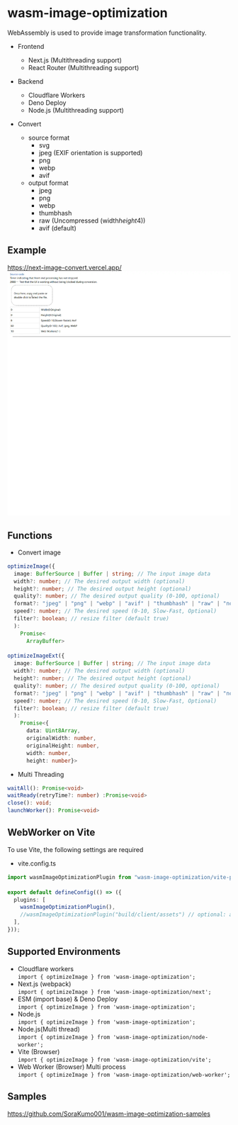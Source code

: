 # wasm-image-optimization

WebAssembly is used to provide image transformation functionality.

- Frontend

  - Next.js (Multithreading support)
  - React Router (Multithreading support)

- Backend

  - Cloudflare Workers
  - Deno Deploy
  - Node.js (Multithreading support)

- Convert
  - source format
    - svg
    - jpeg (EXIF orientation is supported)
    - png
    - webp
    - avif
  - output format
    - jpeg
    - png
    - webp
    - thumbhash
    - raw (Uncompressed (width*height*4))
    - avif (default)

## Example

https://next-image-convert.vercel.app/  
![](https://raw.githubusercontent.com/node-libraries/wasm-image-optimization/refs/heads/master/doc/image.webp)

## Functions

- Convert image

```ts
optimizeImage({
  image: BufferSource | Buffer | string; // The input image data
  width?: number; // The desired output width (optional)
  height?: number; // The desired output height (optional)
  quality?: number; // The desired output quality (0-100, optional)
  format?: "jpeg" | "png" | "webp" | "avif" | "thumbhash" | "raw" | "none"; // The desired output format (optional)
  speed?: number; // The desired speed (0-10, Slow-Fast, Optional)
  filter?: boolean; // resize filter (default true)
  ):
    Promise<
      ArrayBuffer>

optimizeImageExt({
  image: BufferSource | Buffer | string; // The input image data
  width?: number; // The desired output width (optional)
  height?: number; // The desired output height (optional)
  quality?: number; // The desired output quality (0-100, optional)
  format?: "jpeg" | "png" | "webp" | "avif" | "thumbhash" | "raw" | "none"; // The desired output format (optional)
  speed?: number; // The desired speed (0-10, Slow-Fast, Optional)
  filter?: boolean; // resize filter (default true)
  ):
    Promise<{
      data: Uint8Array,
      originalWidth: number,
      originalHeight: number,
      width: number,
      height: number}>

```

- Multi Threading

```ts
waitAll(): Promise<void>
waitReady(retryTime?: number) :Promise<void>
close(): void;
launchWorker(): Promise<void>
```

## WebWorker on Vite

To use Vite, the following settings are required

- vite.config.ts

```ts
import wasmImageOptimizationPlugin from "wasm-image-optimization/vite-plugin";

export default defineConfig(() => ({
  plugins: [
    wasmImageOptimizationPlugin(),
    //wasmImageOptimizationPlugin("build/client/assets") // optional: assetsPath
  ],
}));
```

## Supported Environments

- Cloudflare workers  
  `import { optimizeImage } from 'wasm-image-optimization';`
- Next.js (webpack)  
  `import { optimizeImage } from 'wasm-image-optimization/next';`
- ESM (import base) & Deno Deploy  
  `import { optimizeImage } from 'wasm-image-optimization';`
- Node.js  
  `import { optimizeImage } from 'wasm-image-optimization';`
- Node.js(Multi thread)  
  `import { optimizeImage } from 'wasm-image-optimization/node-worker';`
- Vite (Browser)  
  `import { optimizeImage } from 'wasm-image-optimization/vite';`
- Web Worker (Browser) Multi process  
  `import { optimizeImage } from 'wasm-image-optimization/web-worker';`

## Samples

https://github.com/SoraKumo001/wasm-image-optimization-samples
